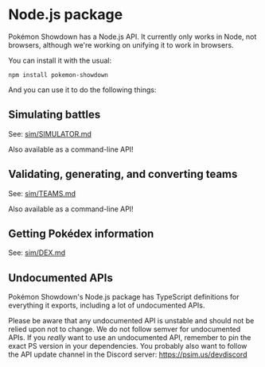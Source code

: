 # Node.js package

Pokémon Showdown has a Node.js API. It currently only works in Node, not browsers, although we're working on unifying it to work in browsers.

You can install it with the usual:

    npm install pokemon-showdown

And you can use it to do the following things:

## Simulating battles

See: [sim/SIMULATOR.md](./SIMULATOR.md)

Also available as a command-line API!

## Validating, generating, and converting teams

See: [sim/TEAMS.md](./TEAMS.md)

Also available as a command-line API!

## Getting Pokédex information

See: [sim/DEX.md](./DEX.md)

## Undocumented APIs

Pokémon Showdown's Node.js package has TypeScript definitions for everything it exports, including a lot of undocumented APIs.

Please be aware that any undocumented API is unstable and should not be relied upon not to change. We do not follow semver for undocumented APIs. If you _really_ want to use an undocumented API, remember to pin the exact PS version in your dependencies. You probably also want to follow the API update channel in the Discord server: https://psim.us/devdiscord
